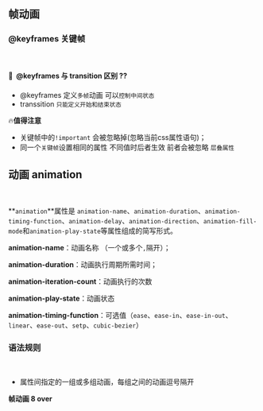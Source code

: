 ## 帧动画

### @keyframes 关键帧 
<br>

#### :whale: ​ @keyframes 与 transition 区别 ??
- @keyframes 定义``多帧``动画 可以``控制中间状态``
- transsition ``只能定义开始和结束状态``



:fire:**值得注意**

- 关键帧中的``!important`` 会被忽略掉(忽略当前css属性语句)；
- 同一个`关键帧`设置相同的属性 不同值时后者生效 前者会被忽略 ``层叠属性``

## 动画 animation

<br>

**``animation``**属性是 `animation-name`、`animation-duration`、`animation-timing-function`、`animation-delay`、`animation-direction`、`animation-fill-mode`和`animation-play-state`等属性组成的简写形式。

**animation-name**：动画名称 （一个或多个`,`隔开）；

**animation-duration**：动画执行周期所需时间；

**animation-iteration-count**：动画执行的次数

**animation-play-state**：动画状态

**animation-timing-function**：可选值（`ease`、`ease-in`、`ease-in-out`、`linear`、`ease-out`、`setp`、`cubic-bezier`）

### 语法规则

<br>

- 属性间指定的一组或多组动画，每组之间的动画逗号隔开



**帧动画 8 over**